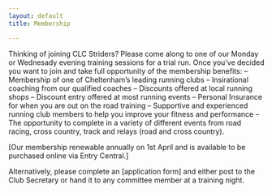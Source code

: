 ```yaml
---
layout: default
title: Membership

---
```


Thinking of joining CLC Striders? Please come along to one of our Monday or Wednesady evening training sessions for a trial run. Once you’ve decided you want to join and take full opportunity of the membership benefits:
– Membership of one of Cheltenham’s leading running clubs
– Insirational coaching from our qualified coaches
– Discounts offered at local running shops
– Discount entry offered at most running events
– Personal Insurance for when you are out on the road training
– Supportive and experienced running club members to help you improve your fitness and performance
– The opportunity to complete in a variety of different events from road racing, cross country, track and relays (road and cross country).


[Our membership renewable annually on 1st April and is available to be purchased online via Entry Central.]

Alternatively, please complete an [application form] and either post to the Club Secretary or hand it to any committee member at a training night.
